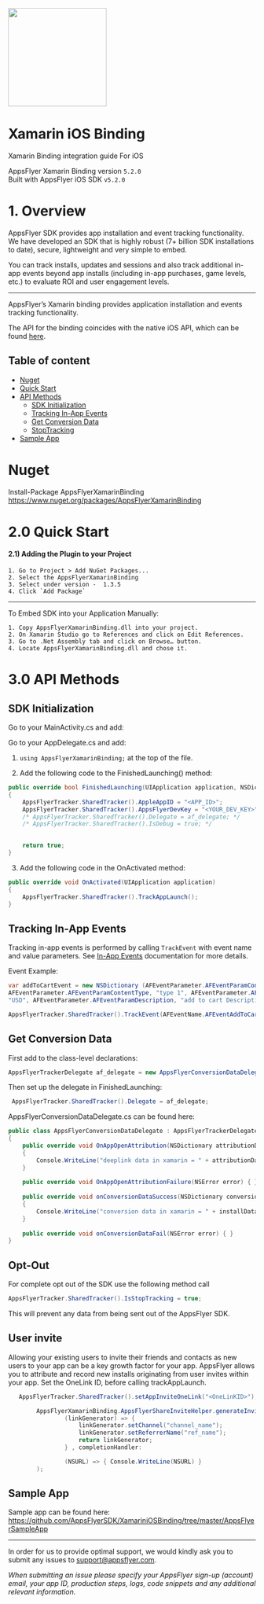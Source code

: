 
<img src="https://www.appsflyer.com/wp-content/uploads/2016/11/logo-1.svg"  width="200">

# Xamarin iOS Binding

Xamarin Binding integration guide For iOS 

AppsFlyer Xamarin Binding version `5.2.0` <br>
Built with AppsFlyer iOS SDK `v5.2.0`
    
    
    
# 1. Overview
    
AppsFlyer SDK provides app installation and event tracking functionality. We have developed an SDK that is highly robust (7+ billion SDK installations to date), secure, lightweight and very simple to embed.
    
    
    
You can track installs, updates and sessions and also track additional in-app events beyond app installs (including in-app purchases, game levels, etc.) to evaluate ROI and user engagement levels.
    
---
AppsFlyer’s Xamarin binding provides application installation and events tracking functionality.
    
The API for the binding coincides with the native iOS API, which can be found [here](https://support.appsflyer.com/hc/en-us/articles/207032066-AppsFlyer-SDK-Integration-iOS).

    

## Table of content

- [Nuget](#nuget_install)
- [Quick Start](#quickStart)
- [API Methods](#api-methods)
    -  [SDK Initialization](#sdk_init)
    -  [Tracking In-App Events](#adding_events)
    -  [Get Conversion Data](#conversion_data)
    -  [StopTracking](#StopTracking)
- [Sample App](#sample_app)


### <a id="nuget_install">


# Nuget
Install-Package AppsFlyerXamarinBinding <br>
https://www.nuget.org/packages/AppsFlyerXamarinBinding


### <a id="quickStart">



# 2.0 Quick Start



#### 2.1) Adding the Plugin to your Project

    1. Go to Project > Add NuGet Packages...
    2. Select the AppsFlyerXamarinBinding
    3. Select under version -  1.3.5
    4. Click `Add Package`



--------

To Embed SDK into your Application Manually:

    1. Copy AppsFlyerXamarinBinding.dll into your project.
    2. On Xamarin Studio go to References and click on Edit References.
    3. Go to .Net Assembly tab and click on Browse… button.
    4. Locate AppsFlyerXamarinBinding.dll and chose it.

### <a id="api-methods">



# 3.0 API Methods



### <a id="sdk_init">


##  SDK Initialization



Go to your MainActivity.cs and add:

Go to your AppDelegate.cs and add:

1) `using AppsFlyerXamarinBinding;` at the top of the file.


2) Add the following code to the FinishedLaunching() method:

```c#
public override bool FinishedLaunching(UIApplication application, NSDictionary launchOptions)
{           
    AppsFlyerTracker.SharedTracker().AppleAppID = "<APP_ID>";
    AppsFlyerTracker.SharedTracker().AppsFlyerDevKey = "<YOUR_DEV_KEY>";
    /* AppsFlyerTracker.SharedTracker().Delegate = af_delegate; */
    /* AppsFlyerTracker.SharedTracker().IsDebug = true; */
  

    return true;
}
```

3) Add the following code in the OnActivated method:
```c#
public override void OnActivated(UIApplication application)
{
    AppsFlyerTracker.SharedTracker().TrackAppLaunch();
}
```



### <a id="adding_events">

## Tracking In-App Events

Tracking in-app events is performed by calling `TrackEvent` with event name and value parameters. See [In-App Events](https://support.appsflyer.com/hc/en-us/articles/115005544169-AppsFlyer-Rich-In-App-Events-Android-and-iOS) documentation for more details.

Event Example:
```c#
var addToCartEvent = new NSDictionary (AFEventParameter.AFEventParamContentId, "id 123",
AFEventParameter.AFEventParamContentType, "type 1", AFEventParameter.AFEventParamCurrency,
"USD", AFEventParameter.AFEventParamDescription, "add to cart Description");

AppsFlyerTracker.SharedTracker().TrackEvent(AFEventName.AFEventAddToCart, addToCartEvent);
```

### <a id="conversion_data">

##  Get Conversion Data


First add to the class-level declarations:
```c#
AppsFlyerTrackerDelegate af_delegate = new AppsFlyerConversionDataDelegate();
```

Then set up the delegate in FinishedLaunching:
```c#
 AppsFlyerTracker.SharedTracker().Delegate = af_delegate;
```

AppsFlyerConversionDataDelegate.cs can be found here:

```c#
public class AppsFlyerConversionDataDelegate : AppsFlyerTrackerDelegate
{
    public override void OnAppOpenAttribution(NSDictionary attributionData)
    {
        Console.WriteLine("deeplink data in xamarin = " + attributionData.Description);
    }
    
    public override void OnAppOpenAttributionFailure(NSError error) { }
    
    public override void onConversionDataSuccess(NSDictionary conversionInfo)
    {
        Console.WriteLine("conversion data in xamarin = " + installData.Description);
    }
    
    public override void onConversionDataFail(NSError error) { }
}
```

### <a id="StopTracking">
##  Opt-Out
For complete opt out of the SDK use the following method call 
```c#
AppsFlyerTracker.SharedTracker().IsStopTracking = true;
```
This will prevent any data from being sent out of the AppsFlyer SDK.

### <a id="UserInvite">
##  User invite
Allowing your existing users to invite their friends and contacts as new users to your app can be a key growth factor for your app. AppsFlyer allows you to attribute and record new installs originating from user invites within your app.
Set the OneLink ID, before calling trackAppLaunch. 
```c#
   AppsFlyerTracker.SharedTracker().setAppInviteOneLink("<OneLinKID>");
```

```c#
        AppsFlyerXamarinBinding.AppsFlyerShareInviteHelper.generateInviteUrlWithLinkGenerator(
                (linkGenerator) => {
                    linkGenerator.setChannel("channel_name");
                    linkGenerator.setReferrerName("ref_name");
                    return linkGenerator;
                } , completionHandler:

                (NSURL) => { Console.WriteLine(NSURL) }
        );
```

### <a id="sample_app">
## Sample App 
Sample app can be found here:
https://github.com/AppsFlyerSDK/XamariniOSBinding/tree/master/AppsFlyerSampleApp


---

In order for us to provide optimal support, we would kindly ask you to submit any issues to support@appsflyer.com.



*_When submitting an issue please specify your AppsFlyer sign-up (account) email, your app ID, production steps, logs, code snippets and any additional relevant information._*




